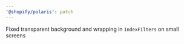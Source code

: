 ```yaml
---
'@shopify/polaris': patch
---
```


Fixed transparent background and wrapping in `IndexFilters` on small screens
